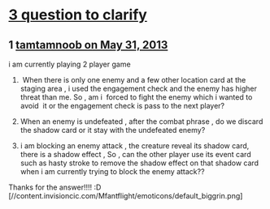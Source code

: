 # [3 question to clarify](https://community.fantasyflightgames.com/topic/84550-3-question-to-clarify/)

## 1 [tamtamnoob on May 31, 2013](https://community.fantasyflightgames.com/topic/84550-3-question-to-clarify/?do=findComment&comment=800578)

i am currently playing 2 player game

1)  When there is only one enemy and a few other location card at the staging area , i used the engagement check and the enemy has higher threat than me. So , am i  forced to fight the enemy which i wanted to avoid  it or the engagement check is pass to the next player?

2) When an enemy is undefeated , after the combat phrase , do we discard the shadow card or it stay with the undefeated enemy?

3) i am blocking an enemy attack , the creature reveal its shadow card, there is a shadow effect , So , can the other player use its event card such as hasty stroke to remove the shadow effect on that shadow card when i am currently trying to block the enemy attack??

Thanks for the answer!!!! :D [//content.invisioncic.com/Mfantflight/emoticons/default_biggrin.png]

